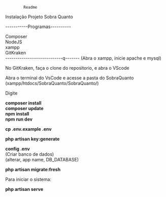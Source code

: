 
			Readme



Instalação Projeto Sobra Quanto

-----------Programas----------

Composer<br>
NodeJS<br>
xampp<br>
GitKraken<br>
----------------------------q-------
(Abra o xampp, inicie apache e mysql)

No GitKraken, faça o clone do repositorio, e abra o VScode

Abra o terminal do VsCode e acesse a pasta do SobraQuanto (xampp/htdocs/SobraQuanto/SobraQuanto/)

Digite

**composer install**<br>
**composer update**<br>
**npm install** <br>
**npm run dev**<br>

**cp .env.example .env**<br>

**php artisan key:generate**<br> 

**config .env** <br>
(Criar banco de dados)<br>
(alterar, app name, DB_DATABASE)<br>




**php artisan migrate:fresh** <br>

Para iniciar o sistema:<br>

**php artisan serve**<br>
